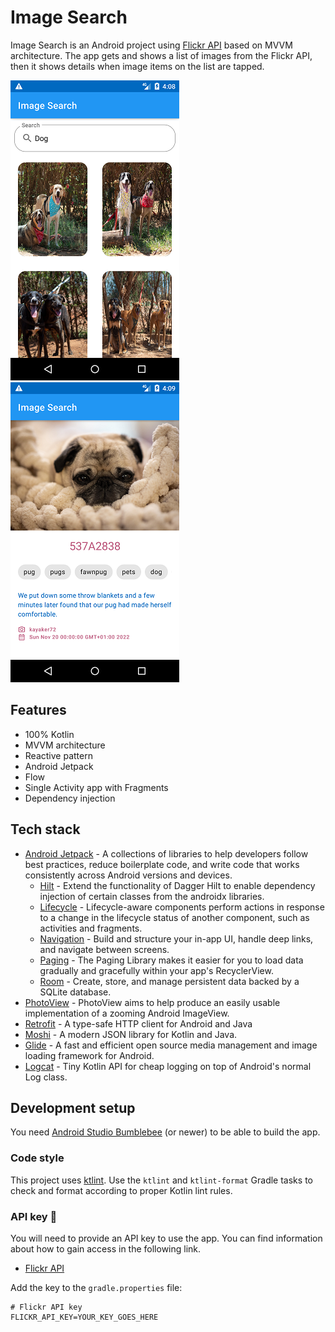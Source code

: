 # Image Search

Image Search is an Android project using [Flickr API](https://www.flickr.com/services/api/flickr.photos.search.html) based on MVVM architecture.
The app gets and shows a list of images from the Flickr API, then it shows details when image items on the list are tapped.

![minipic](/docs/list_screen.png) ![minipic](/docs/detail_screen.png)

## Features
- 100% Kotlin
- MVVM architecture
- Reactive pattern
- Android Jetpack
- Flow
- Single Activity app with Fragments
- Dependency injection

## Tech stack
- [Android Jetpack](https://developer.android.com/jetpack) - A collections of libraries to help developers follow best practices, reduce boilerplate code, and write code that works consistently across Android versions and devices.
    - [Hilt](https://developer.android.com/jetpack/androidx/releases/hilt) - Extend the functionality of Dagger Hilt to enable dependency injection of certain classes from the androidx libraries.
    - [Lifecycle](https://developer.android.com/jetpack/androidx/releases/lifecycle) - Lifecycle-aware components perform actions in response to a change in the lifecycle status of another component, such as activities and fragments.
    - [Navigation](https://developer.android.com/jetpack/androidx/releases/navigation) - Build and structure your in-app UI, handle deep links, and navigate between screens.
    - [Paging](https://developer.android.com/reference/androidx/paging/package-summary) - The Paging Library makes it easier for you to load data gradually and gracefully within your app's RecyclerView.
    - [Room](https://developer.android.com/jetpack/androidx/releases/room) - Create, store, and manage persistent data backed by a SQLite database.
- [PhotoView](https://github.com/Baseflow/PhotoView) - PhotoView aims to help produce an easily usable implementation of a zooming Android ImageView.
- [Retrofit](https://square.github.io/retrofit/) - A type-safe HTTP client for Android and Java
- [Moshi](https://github.com/square/moshi) - A modern JSON library for Kotlin and Java.
- [Glide](https://github.com/bumptech/glide) - A fast and efficient open source media management and image loading framework for Android.
- [Logcat](https://github.com/square/logcat) - Tiny Kotlin API for cheap logging on top of Android's normal Log class.


## Development setup
You need [Android Studio Bumblebee](https://developer.android.com/studio) (or newer) to be able to build the app.

### Code style
This project uses [ktlint](https://github.com/pinterest/ktlint). Use the `ktlint` and `ktlint-format` Gradle tasks
to check and format according to proper Kotlin lint rules.

### API key :key:
You will need to provide an API key to use the app.
You can find information about how to gain access in the following link.
- [Flickr API](https://www.flickr.com/services/api/)

Add the key to the `gradle.properties` file:

```
# Flickr API key
FLICKR_API_KEY=YOUR_KEY_GOES_HERE
```
